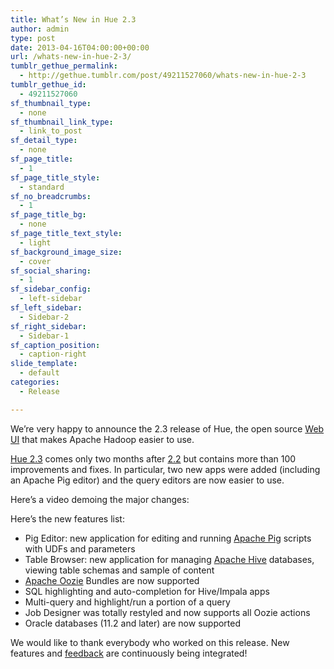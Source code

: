 ```yaml
---
title: What’s New in Hue 2.3
author: admin
type: post
date: 2013-04-16T04:00:00+00:00
url: /whats-new-in-hue-2-3/
tumblr_gethue_permalink:
  - http://gethue.tumblr.com/post/49211527060/whats-new-in-hue-2-3
tumblr_gethue_id:
  - 49211527060
sf_thumbnail_type:
  - none
sf_thumbnail_link_type:
  - link_to_post
sf_detail_type:
  - none
sf_page_title:
  - 1
sf_page_title_style:
  - standard
sf_no_breadcrumbs:
  - 1
sf_page_title_bg:
  - none
sf_page_title_text_style:
  - light
sf_background_image_size:
  - cover
sf_social_sharing:
  - 1
sf_sidebar_config:
  - left-sidebar
sf_left_sidebar:
  - Sidebar-2
sf_right_sidebar:
  - Sidebar-1
sf_caption_position:
  - caption-right
slide_template:
  - default
categories:
  - Release

---
```

We’re very happy to announce the 2.3 release of Hue, the open source [Web UI][1] that makes Apache Hadoop easier to use.

[Hue 2.3][2] comes only two months after [2.2][3] but contains more than 100 improvements and fixes. In particular, two new apps were added (including an Apache Pig editor) and the query editors are now easier to use.

Here’s a video demoing the major changes:

Here’s the new features list:

  * Pig Editor: new application for editing and running [Apache Pig][4] scripts with UDFs and parameters
  * Table Browser: new application for managing [Apache Hive][5] databases, viewing table schemas and sample of content
  * [Apache Oozie][6] Bundles are now supported
  * SQL highlighting and auto-completion for Hive/Impala apps
  * Multi-query and highlight/run a portion of a query
  * Job Designer was totally restyled and now supports all Oozie actions
  * Oracle databases (11.2 and later) are now supported

We would like to thank everybody who worked on this release. New features and [feedback][7] are continuously being integrated!

 [1]: http://cloudera.github.com/hue
 [2]: http://cloudera.github.io/hue/docs-2.3.0/index.html
 [3]: http://blog.cloudera.com/blog/2013/03/whats-new-in-hue-2-2/
 [4]: http://pig.apache.org/
 [5]: http://hive.apache.org/
 [6]: http://oozie.apache.org/
 [7]: http://groups.google.com/a/cloudera.org/group/hue-user
